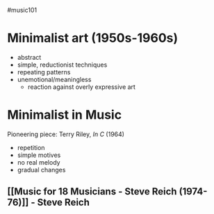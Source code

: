 #music101

# Minimalist art (1950s-1960s)
- abstract
- simple, reductionist techniques
- repeating patterns
- unemotional/meaningless
	- reaction against overly expressive art

# Minimalist in Music

Pioneering piece: Terry Riley, *In C* (1964)
- repetition
- simple motives
- no real melody
- gradual changes

## [[Music for 18 Musicians - Steve Reich (1974-76)]] - Steve Reich